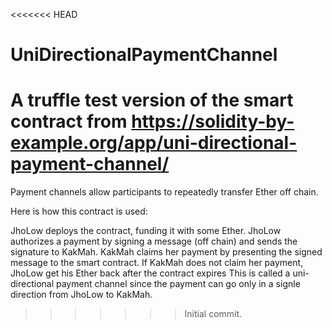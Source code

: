 <<<<<<< HEAD
# UniDirectionalPaymentChannel
A truffle test version of the smart contract from https://solidity-by-example.org/app/uni-directional-payment-channel/
=======
Payment channels allow participants to repeatedly transfer Ether off chain.

Here is how this contract is used:

JhoLow deploys the contract, funding it with some Ether.
JhoLow authorizes a payment by signing a message (off chain) and sends the signature to KakMah.
KakMah claims her payment by presenting the signed message to the smart contract.
If KakMah does not claim her payment, JhoLow get his Ether back after the contract expires
This is called a uni-directional payment channel since the payment can go only in a signle direction from JhoLow to KakMah.
>>>>>>> Initial commit.

